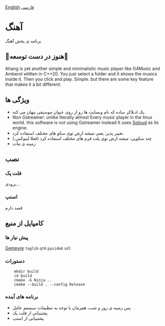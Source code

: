 [English](README.md) [فارسی](README.persian.md)

# آهنگ
برنامه ی پخش آهنگ

## 🚧هنوز در دست توسعه🚧

Ahang is yet another simple and minimalistic music player like G4Music and Amberol wtitten in C++20. You just select a folder and it shows the musics inside it. Then you click and play. Simple. but there are some key feature that makes it a bit different:

## ویژگی ها
- یک ادبلاکر ساده که نام وبسایت ها رو از روی عنوان موسیقی پنهان می کنه.
- Non Gstreamer: unlike literally almost Every music player in the linux world. this software is not using Gstreamer instead It uses [Soloud](solhsa.com) as its engine.
- تغییر پذیر: یعنی میشه ازش توی سکو های مختلف استفاده کرد.
- چند سکویی: میشه ازش توی پلت فرم های مختلف استفاده کرد (فعلا لینوکس.)
- زمینه ی مات

## نصب
### فلت پک
بزودی...
### اسنپ
قصد دارم

## کامپایل از منبع

### پیش نیاز ها
[Gempyre](https://github.com/mmertama/Gempyre) `taglib` `qt6` `pyside6` `sdl`

### دستورات
```
    mkdir build
    cd build
    cmake -G Ninja ..
    cmake --build . --config Release
```
### برنامه های آینده
- پس زمینه ی روز و شب، همزمان با توجه به تنظیمات سیستم عامل
- پشتیبانی از فلت پک
- پشتیبانی از اسنپ
